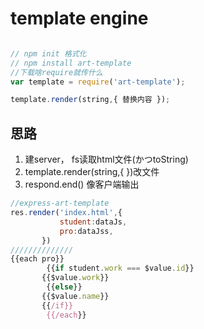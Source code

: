 # template engine

```javascript

// npm init 格式化
// npm install art-template
//下载啥require就传什么
var template = require('art-template');
```

```javascript
template.render(string,{ 替换内容 });
```

## 思路

1. 建server， fs读取html文件(かつtoString)
2. template.render(string,{ })改文件
3. respond.end() 像客户端输出

```javascript
//express-art-template
res.render('index.html',{
           student:dataJs,
           pro:dataJss,
       })
//////////////
{{each pro}}
        {{if student.work === $value.id}}
       {{$value.work}}
        {{else}}
       {{$value.name}}
       {{/if}}
        {{/each}}
```

